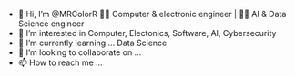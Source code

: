 - 👋 Hi, I’m @MRColorR :man_student: Computer & electronic engineer | :man_student: AI & Data Science engineer
- 👀 I’m interested in Computer, Electonics, Software, AI, Cybersecurity
- 🌱 I’m currently learning ...  Data Science
- 💞️ I’m looking to collaborate on ...
- 📫 How to reach me ... 

<!---
MRColorR/MRColorR is a ✨ special ✨ repository because its `README.md` (this file) appears on your GitHub profile.
You can click the Preview link to take a look at your changes.
--->
